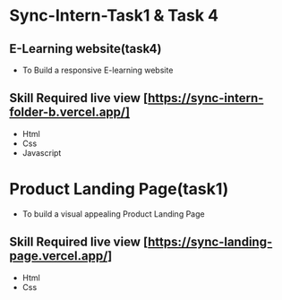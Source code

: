 # Sync-Intern-Task1 & Task 4

## E-Learning website(task4)
* To Build a responsive E-learning website
## Skill Required live view [https://sync-intern-folder-b.vercel.app/]
* Html
* Css
* Javascript

# Product Landing Page(task1)

* To build a visual appealing Product Landing Page

## Skill Required live view [https://sync-landing-page.vercel.app/]
* Html
* Css

